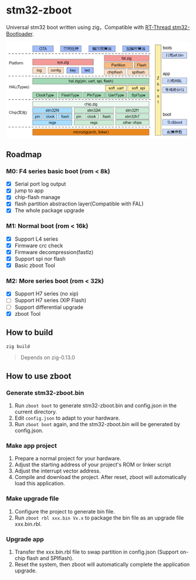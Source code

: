 # stm32-zboot
Universal stm32 boot written using zig，Compatible with [RT-Thread stm32-Bootloader](https://www.rt-thread.org/document/site/#/rt-thread-version/rt-thread-standard/application-note/system/rtboot/an0028-rtboot?id=%e7%ae%80%e4%bb%8b).

![Arch](docs/figures/arch.png)

## Roadmap

### M0: F4 series basic boot (rom < 8k)

 - [x] Serial port log output
 - [x] jump to app
 - [x] chip-flash manage
 - [x] flash partition abstraction layer(Compatible with FAL)
 - [x] The whole package upgrade

### M1: Normal boot (rom < 16k)

 - [x] Support L4 series 
 - [x] Firmware crc check
 - [x] Firmware decompression(fastlz)
 - [x] Support spi nor flash 
 - [x] Basic zboot Tool

### M2: More series boot (rom < 32k)

- [x] Support H7 series (no xip)
- [ ] Support H7 series (XIP Flash)
- [ ] Support differential upgrade
- [x] zboot Tool

## How to build

```
zig build
```
> Depends on zig-0.13.0

## How to use zboot

### Generate stm32-zboot.bin

1. Run `zboot boot` to generate stm32-zboot.bin and config.json in the current directory.
2. Edit `config.json` to adapt to your hardware.
3. Run `zboot boot` again, and the stm32-zboot.bin will be generated by config.json.

### Make app project

1. Prepare a normal project for your hardware.
2. Adjust the starting address of your project's ROM or linker script
3. Adjust the interrupt vector address.
4. Compile and download the project. After reset, zboot will automatically load this application.

### Make upgrade file

1. Configure the project to generate bin file.
2. Run `zboot rbl xxx.bin Vx.x` to package the bin file as an upgrade file xxx.bin.rbl.

### Upgrade app

1. Transfer the xxx.bin.rbl file to swap partition in config.json (Support on-chip flash and SPIflash).
2. Reset the system, then zboot will automatically complete the application upgrade.
